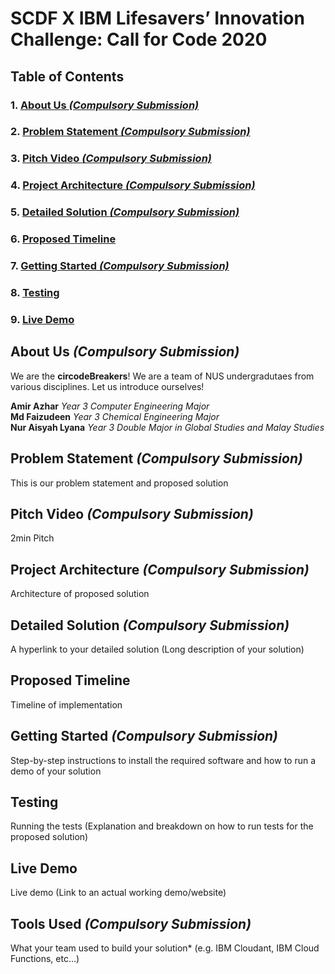 # SCDF X IBM Lifesavers’ Innovation Challenge: Call for Code 2020

## Table of Contents
### 1. [About Us *(Compulsory Submission)*](#about-us-compulsory-submission)
### 2. [Problem Statement *(Compulsory Submission)*](#problem-statement-compulsory-submission)
### 3. [Pitch Video *(Compulsory Submission)*](#pitch-video-compulsory-submission)
### 4. [Project Architecture *(Compulsory Submission)*](#project-architecture-compulsory-submission)
### 5. [Detailed Solution *(Compulsory Submission)*](#detailed-solution-compulsory-submission)
### 6. [Proposed Timeline](#proposed-timeline)
### 7. [Getting Started *(Compulsory Submission)*](#getting-started-compulsory-submission)
### 8. [Testing](#testing)
### 9. [Live Demo](#live-demo)

## About Us *(Compulsory Submission)*
We are the **circodeBreakers**! We are a team of NUS undergradutaes from various disciplines. 
Let us introduce ourselves!

**Amir Azhar** *Year 3 Computer Engineering Major*
</br>
**Md Faizudeen** *Year 3 Chemical Engineering Major*
</br>
**Nur Aisyah Lyana** *Year 3 Double Major in Global Studies and Malay Studies*

## Problem Statement *(Compulsory Submission)*
This is our problem statement and proposed solution

## Pitch Video *(Compulsory Submission)*
2min Pitch

## Project Architecture *(Compulsory Submission)*
Architecture of proposed solution

## Detailed Solution *(Compulsory Submission)*
A hyperlink to your detailed solution (Long description of your solution)

## Proposed Timeline 
Timeline of implementation

## Getting Started *(Compulsory Submission)*
Step-by-step instructions to install the required software and how to run a demo of your solution

## Testing 
Running the tests (Explanation and breakdown on how to run tests for the proposed solution)

## Live Demo
Live demo (Link to an actual working demo/website)

## Tools Used *(Compulsory Submission)*
What your team used to build your solution* (e.g. IBM Cloudant, IBM Cloud Functions, etc…)
